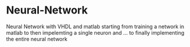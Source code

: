 # Neural-Network
Neural Network with VHDL and matlab
starting from training a network in matlab to then impelemting a single neuron and ... to finally implementing the entire neural network 

